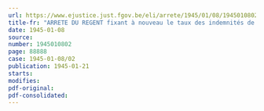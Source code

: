 ```yaml
---
url: https://www.ejustice.just.fgov.be/eli/arrete/1945/01/08/1945010802/justel
title-fr: "ARRETE DU REGENT fixant à nouveau le taux des indemnités de cabinet allouées aux agents de l'administration détachés dans les cabinets ministériels <abrogé par ADR 20-06-1946; art. 15>"
date: 1945-01-08
source:
number: 1945010802
page: 88888
case: 1945-01-08/02
publication: 1945-01-21
starts:
modifies:
pdf-original:
pdf-consolidated:
---
```


